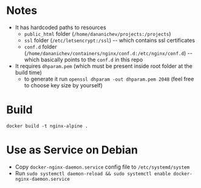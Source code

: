 # Notes

* It has hardcoded paths to resources
    * ``public_html`` folder (``/home/dananichev/projects:/projects``)
    * ``ssl`` folder (``/etc/letsencrypt:/ssl``) -- which contains ssl certificates
    * ``conf.d`` folder (``/home/dananichev/containers/nginx/conf.d:/etc/nginx/conf.d``) -- which basically points to the ``conf.d`` in this repo
* It requires ``dhparam.pem`` (which must be present inside root folder at the build time)
    * to generate it run ``openssl dhparam -out dhparam.pem 2048`` (feel free to choose key size by yourself)

# Build

``docker build -t nginx-alpine .``

# Use as Service on Debian

* Copy ``docker-nginx-daemon.service`` config file to ``/etc/systemd/system``
* Run ``sudo systemctl daemon-reload && sudo systemctl enable docker-nginx-daemon.service``
